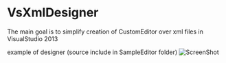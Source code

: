 # VsXmlDesigner
The main goal is to simplify creation of CustomEditor over xml files in VisualStudio 2013

example of designer (source include in SampleEditor folder)
![ScreenShot](https://github.com/pgourlain/VsXmlDesigner/tree/master/screenshots/screenshot1.png)

